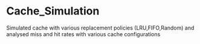 # Cache_Simulation
Simulated cache with various replacement policies (LRU,FIFO,Random) and analysed miss and hit rates with various cache configurations
